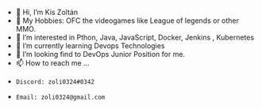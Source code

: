 - 👋 Hi, I’m Kis Zoltán
- 👋 My Hobbies: OFC the videogames like League of legends or other MMO.
- 👀 I’m interested in Pthon, Java, JavaScript, Docker, Jenkins , Kubernetes
- 🌱 I’m currently learning Devops Technologies
- 💞️ I’m looking find to DevOps Junior Position for me.
- 📫 How to reach me ...
-     Discord: zoli0324#0342
-     Email: zoli0324@gmail.com

<!---
zoli0324/zoli0324 is a ✨ special ✨ repository because its `README.md` (this file) appears on your GitHub profile.
You can click the Preview link to take a look at your changes.
--->

